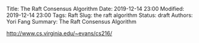 Title: The Raft Consensus Algorithm
Date: 2019-12-14 23:00
Modified: 2019-12-14 23:00
Tags: Raft
Slug: the raft algorithm
Status: draft
Authors: Yori Fang
Summary: The Raft Consensus Algorithm

http://www.cs.virginia.edu/~evans/cs216/

